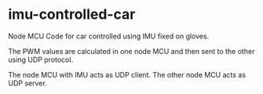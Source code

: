 # imu-controlled-car
Node MCU Code for car controlled using IMU fixed on gloves.

The PWM values are calculated in one node MCU and then sent to the other using UDP protocol.

The node MCU with IMU acts as UDP client.
The other node MCU acts as UDP server.
